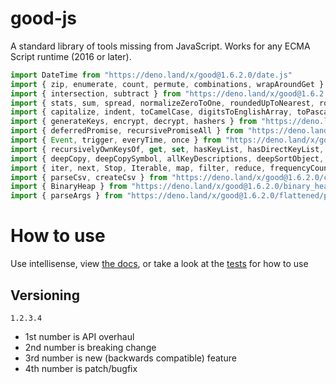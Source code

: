 # good-js

A standard library of tools missing from JavaScript. Works for any ECMA Script runtime (2016 or later).

```js
import DateTime from "https://deno.land/x/good@1.6.2.0/date.js"
import { zip, enumerate, count, permute, combinations, wrapAroundGet } from "https://deno.land/x/good@1.6.2.0/array.js"
import { intersection, subtract } from "https://deno.land/x/good@1.6.2.0/set.js"
import { stats, sum, spread, normalizeZeroToOne, roundedUpToNearest, roundedDownToNearest } from "https://deno.land/x/good@1.6.2.0/math.js"
import { capitalize, indent, toCamelCase, digitsToEnglishArray, toPascalCase, toKebabCase, toSnakeCase, toScreamingtoKebabCase, toScreamingtoSnakeCase, toRepresentation, toString, regex, findAll, iterativelyFindAll, escapeRegexMatch, escapeRegexReplace, extractFirst, isValidIdentifier, removeCommonPrefix, didYouMean } from "https://deno.land/x/good@1.6.2.0/string.js"
import { generateKeys, encrypt, decrypt, hashers } from "https://deno.land/x/good@1.6.2.0/encryption.js"
import { deferredPromise, recursivePromiseAll } from "https://deno.land/x/good@1.6.2.0/async.js"
import { Event, trigger, everyTime, once } from "https://deno.land/x/good@1.6.2.0/events.js"
import { recursivelyOwnKeysOf, get, set, hasKeyList, hasDirectKeyList, remove, merge, compareProperty, recursivelyIterateOwnKeysOf } from "https://deno.land/x/good@1.6.2.0/object.js"
import { deepCopy, deepCopySymbol, allKeyDescriptions, deepSortObject, shallowSortObject, isGeneratorType,isAsyncIterable, isSyncIterable, isTechnicallyIterable, isSyncIterableObjectOrContainer, allKeys } from "https://deno.land/x/good@1.6.2.0/value.js"
import { iter, next, Stop, Iterable, map, filter, reduce, frequencyCount, zip, count, enumerate, permute, combinations, slices, asyncIteratorToList, concurrentlyTransform, forkBy } from "https://deno.land/x/good@1.6.2.0/iterable.js"
import { parseCsv, createCsv } from "https://deno.land/x/good@1.6.2.0/csv.js"
import { BinaryHeap } from "https://deno.land/x/good@1.6.2.0/binary_heap.js"
import { parseArgs } from "https://deno.land/x/good@1.6.2.0/flattened/parse_args.js"
```


# How to use

Use intellisense, view [the docs](https://deno.land/x/good?doc), or take a look at the [tests](https://github.com/jeff-hykin/good-js/tree/master/tests) for how to use

## Versioning

`1.2.3.4`
- 1st number is API overhaul
- 2nd number is breaking change
- 3rd number is new (backwards compatible) feature 
- 4th number is patch/bugfix